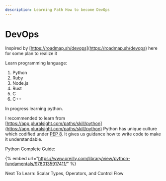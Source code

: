 ```yaml
---
description: Learning Path How to become DevOps
---
```


# DevOps

Inspired by [https://roadmap.sh/devops](https://roadmap.sh/devops) here for some plan to realize it

Learn  programming language:

1. Python
2. Ruby
3. Node.js
4. Rust
5. C
6. C++

In progress learning python. 

I recommended to learn from [https://app.pluralsight.com/paths/skill/python](https://app.pluralsight.com/paths/skill/python) Python has unique culture which codified under [PEP 8](https://www.python.org/dev/peps/pep-0008/). It gives us guidance how to write code to make it understandable. 

Python Complete Guide:

{% embed url="https://www.oreilly.com/library/view/python-fundamentals/9780135917411/" %}



Next To Learn: Scalar Types, Operators, and Control Flow


